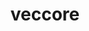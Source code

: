 ---
title: "veccore"
layout: cache
categories: [package, develop-2025-05-04]
meta: {"compilers": ["gcc@11.4.0"], "num_specs": 1, "num_specs_by_stack": {"hep": 1, "root": 1}, "oss": ["ubuntu22.04"], "platforms": ["linux"], "stacks": ["hep", "root"], "targets": ["x86_64_v3"], "versions": ["0.8.2"]}
spec_details: [{"compiler": "gcc@11.4.0", "hash": "woyx7lhcjzihwhe63gzij3c7nwlk6ndf", "os": "ubuntu22.04", "platform": "linux", "size": "-", "stacks": ["hep", "root"], "target": "x86_64_v3", "variants": ["build_system=cmake", "build_type=Release", "generator=make", "~ipo", "~vc"], "versions": ["0.8.2"]}]
---